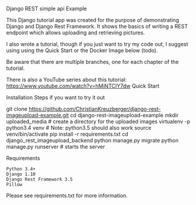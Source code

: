 Django REST simple api  Example

This Django tutorial app was created for the purpose of demonstrating Django and Django Rest Framework. It shows the basics of writing a REST endpoint which allows uploading and retrieving pictures.

I also wrote a tutorial, though if you just want to try my code out, I suggest using using the Quick Start or the Docker Image below (todo).

Be aware that there are multiple branches, one for each chapter of the tutorial.

There is also a YouTube series about this tutorial: https://www.youtube.com/watch?v=hMiNTCIY7dw
Quick Start

Installation Steps if you want to try it out

git clone https://github.com/ChristianKreuzberger/django-rest-imageupload-example.git
cd django-rest-imageupload-example
mkdir uploaded_media # create a directory for the uploaded images
virtualenv -p python3.4 venv # Note: python3.5 should also work
source venv/bin/activate
pip install -r requirements.txt
cd django_rest_imageupload_backend
python manage.py migrate
python manage.py runserver # starts the server 

Requirements

    Python 3.4+
    Django 1.10
    Django Rest Framework 3.5
    Pillow

Please see requirements.txt for more information.
